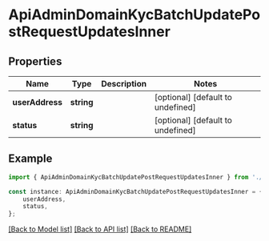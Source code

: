 # ApiAdminDomainKycBatchUpdatePostRequestUpdatesInner


## Properties

Name | Type | Description | Notes
------------ | ------------- | ------------- | -------------
**userAddress** | **string** |  | [optional] [default to undefined]
**status** | **string** |  | [optional] [default to undefined]

## Example

```typescript
import { ApiAdminDomainKycBatchUpdatePostRequestUpdatesInner } from './api';

const instance: ApiAdminDomainKycBatchUpdatePostRequestUpdatesInner = {
    userAddress,
    status,
};
```

[[Back to Model list]](../README.md#documentation-for-models) [[Back to API list]](../README.md#documentation-for-api-endpoints) [[Back to README]](../README.md)
